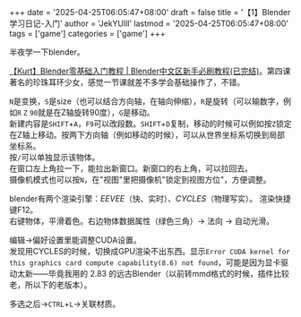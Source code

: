 +++
date = '2025-04-25T06:05:47+08:00'
draft = false
title = '【1】Blender学习日记-入门'
author = 'JekYUlll'
lastmod = '2025-04-25T06:05:47+08:00'
tags = ['game']
categories = ['game']
+++

半夜学一下blender。  
<!-- 在Mint上也装了一下。   -->

[【Kurt】Blender零基础入门教程 | Blender中文区新手必刷教程(已完结)](https://www.bilibili.com/video/BV14u41147YH)。第四课著名的珍珠耳环少女，感觉一节课就差不多学会基础操作了，不错。  

`N`是变换，`S`是size（也可以结合方向轴，在轴向伸缩），`R`是旋转（可以输数字，例如`R` `Z` `90`就是在Z轴旋转90度），`G`是移动。  
新建内容是`SHIFT`+`A`，`F9`可以改段数。`SHIFT`+`D`复制，移动的时候可以例如按`Z`锁定在Z轴上移动。按两下方向轴（例如移动的时候），可以从世界坐标系切换到局部坐标系。  
按`/`可以单独显示该物体。  
在窗口左上角拉一下，能拉出新窗口。新窗口的右上角，可以拉回去。  
摄像机模式也可以按`N`，在"视图"里把摄像机"锁定到视图方位"，方便调整。  

blender有两个渲染引擎：*EEVEE*（快、实时）、*CYCLES*（物理写实）。
渲染快捷键F12。  
右键物体，平滑着色。右边物体数据属性（绿色三角）-> 法向 -> 自动光滑。

编辑->偏好设置里能调整CUDA设置。  
发现用CYCLES的时候，切换成GPU渲染不出东西。显示`Error CUDA kernel for this graphics card compute capability(8.6) not found`，可能是因为显卡驱动太新——毕竟我用的 2.83 的远古Blender（以前转mmd格式的时候，插件比较老，所以下的老版本）。

多选之后->`CTRL`+`L`->关联材质。
